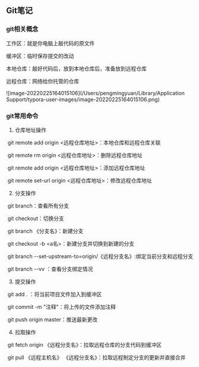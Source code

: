 ## Git笔记

### git相关概念

工作区：就是你电脑上敲代码的原文件

缓冲区：临时保存提交的改动

本地仓库：敲好代码后，放到本地仓库后，准备放到远程仓库

远程仓库：网络给你托管的仓库

 ![image-20220225164015106](/Users/pengmingyuan/Library/Application Support/typora-user-images/image-20220225164015106.png)



### git常用命令

1. 仓库地址操作

​	git remote add origin <远程仓库地址>：本地仓库和远程仓库关联

​	git remote rm  origin <远程仓库地址>：删除远程仓库地址

​	git remote add origin <远程仓库地址>：添加远程仓库地址

​	git remote set-url origin  <远程仓库地址>：修改远程仓库地址

2. 分支操作

​	git branch：查看所有分支

​	git checkout：切换分支

​	git branch 《分支名》：新建分支

​	git checkout -b  <a名>：新建分支并切换到新建的分支

​	git branch --set-upstream-to=origin/《远程分支名》:绑定当前分支和远程分支

​	git branch --vv ：查看分支绑定情况

3. 提交操作

​	git add . ：将当前项目文件加入到缓冲区

​	git commit -m "注释"：将上传的文件添加注释

​	git push origin master：推送最新更改

4. 拉取操作

​	git fetch origin 《远程分支名》：拉取远程仓库的分支代码到缓冲区

​	git pull 《远程主机名》 《远程分支名》：拉取远程制定分支的更新并直接合并
